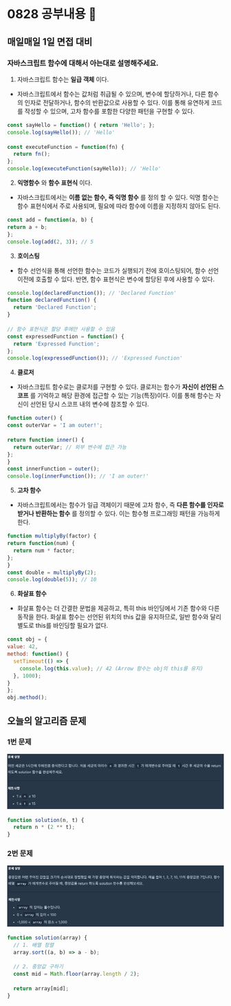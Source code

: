 # 0828 공부내용 📖

## 매일매일 1일 면접 대비

### __자바스크립트 함수에 대해서 아는대로 설명해주세요.__
1. 자바스크립트 함수는 __일급 객체__ 이다.
  - 자바스크립트에서 함수는 값처럼 취급될 수 있으며, 변수에 할당하거나, 다른 함수의 인자로 전달하거나, 함수의 반환값으로 사용할 수 있다. 이를 통해 유연하게 코드를 작성할 수 있으며, 고차 함수를 포함한 다양한 패턴을 구현할 수 있다.
  ```js
  const sayHello = function() { return 'Hello'; };
  console.log(sayHello()); // 'Hello'

  const executeFunction = function(fn) {
    return fn();
  };
  console.log(executeFunction(sayHello)); // 'Hello'
  ```

2. __익명함수__ 와 __함수 표현식__ 이다.
  - 자바스크립트에서는 __이름 없는 함수, 즉 익명 함수__ 를 정의 할 수 있다. 익명 함수는 함수 표현식에서 주로 사용되며, 필요에 따라 함수에 이름을 지정하지 않아도 된다.
  ```js
  const add = function(a, b) {
  return a + b;
  };
  console.log(add(2, 3)); // 5
  ```

  3. __호이스팅__
  - 함수 선언식을 통해 선언한 함수는 코드가 실행되기 전에 호이스팅되어, 함수 선언 이전에 호출할 수 있다. 반면, 함수 표현식은 변수에 할당된 후에 사용할 수 있다.
  ```js
  console.log(declaredFunction()); // 'Declared Function'
  function declaredFunction() {
    return 'Declared Function';
  }

  // 함수 표현식은 할당 후에만 사용할 수 있음
  const expressedFunction = function() {
    return 'Expressed Function';
  };
  console.log(expressedFunction()); // 'Expressed Function'
  ```

  4. __클로저__
  - 자바스크립트 함수로는 클로저를 구현할 수 있다. 클로저는 함수가 __자신이 선언된 스코프__ 를 기억하고 해당 환경에 접근할 수 있는 기능(특징)이다. 이를 통해 함수는 자신이 선언된 당시 스코프 내의 변수에 참조할 수 있다.
  ```js
  function outer() {
  const outerVar = 'I am outer!';
  
  return function inner() {
    return outerVar; // 외부 변수에 접근 가능
  };
  }
  const innerFunction = outer();
  console.log(innerFunction()); // 'I am outer!'
  ```

  5. __고차 함수__
  - 자바스크립트에서는 함수가 일급 객체이기 때문에 고차 함수, 즉 __다른 함수를 인자로 받거나 반환하는 함수__ 를 정의할 수 있다. 이는 함수형 프로그래밍 패턴을 가능하게 한다.
  ```js
  function multiplyBy(factor) {
  return function(num) {
    return num * factor;
  };
  }
  const double = multiplyBy(2);
  console.log(double(5)); // 10
  ```

  6. __화살표 함수__
  - 화살표 함수는 더 간결한 문법을 제공하고, 특히 this 바인딩에서 기존 함수와 다른 동작을 한다. 화살표 함수는 선언된 위치의 this 값을 유지하므로, 일반 함수와 달리 별도로 this를 바인딩할 필요가 없다.
  ```js
  const obj = {
  value: 42,
  method: function() {
    setTimeout(() => {
      console.log(this.value); // 42 (Arrow 함수는 obj의 this를 유지)
    }, 1000);
  }
  };
  obj.method();
  ```
## 오늘의 알고리즘 문제

### 1번 문제
![alt text](image.png)
```js
function solution(n, t) {
  return n * (2 ** t);
}
```
### 2번 문제
![alt text](image-1.png)

```js
function solution(array) {
  // 1. 배열 정렬
  array.sort((a, b) => a - b);

  // 2. 중앙값 구하기
  const mid = Math.floor(array.length / 2);

  return array[mid];
}
```
